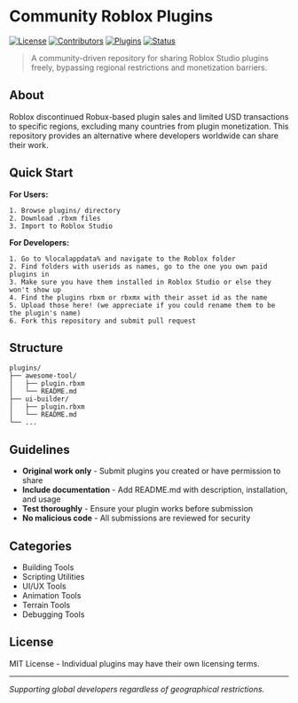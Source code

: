 # Community Roblox Plugins

[![License](https://img.shields.io/badge/license-MIT-blue.svg)](LICENSE)
[![Contributors](https://img.shields.io/badge/contributors-welcome-brightgreen.svg)](CONTRIBUTING.md)
[![Plugins](https://img.shields.io/badge/plugins-available-orange.svg)](plugins/)
[![Status](https://img.shields.io/badge/status-active-success.svg)](https://github.com/yourusername/roblox-plugins)

> A community-driven repository for sharing Roblox Studio plugins freely, bypassing regional restrictions and monetization barriers.

## About

Roblox discontinued Robux-based plugin sales and limited USD transactions to specific regions, excluding many countries from plugin monetization. This repository provides an alternative where developers worldwide can share their work.

## Quick Start

**For Users:**
```
1. Browse plugins/ directory
2. Download .rbxm files
3. Import to Roblox Studio
```

**For Developers:**
```
1. Go to %localappdata% and navigate to the Roblox folder
2. Find folders with userids as names, go to the one you own paid plugins in
3. Make sure you have them installed in Roblox Studio or else they won't show up
4. Find the plugins rbxm or rbxmx with their asset id as the name
5. Upload those here! (we appreciate if you could rename them to be the plugin's name)
6. Fork this repository and submit pull request
```

## Structure

```
plugins/
├── awesome-tool/
│   ├── plugin.rbxm
│   └── README.md
├── ui-builder/
│   ├── plugin.rbxm
│   └── README.md
└── ...
```

## Guidelines

- **Original work only** - Submit plugins you created or have permission to share
- **Include documentation** - Add README.md with description, installation, and usage
- **Test thoroughly** - Ensure your plugin works before submission
- **No malicious code** - All submissions are reviewed for security

## Categories

- Building Tools
- Scripting Utilities  
- UI/UX Tools
- Animation Tools
- Terrain Tools
- Debugging Tools

## License

MIT License - Individual plugins may have their own licensing terms.

---

*Supporting global developers regardless of geographical restrictions.*
